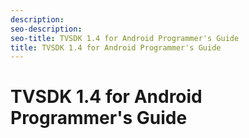 ```yaml
---
description: 
seo-description: 
seo-title: TVSDK 1.4 for Android Programmer's Guide
title: TVSDK 1.4 for Android Programmer's Guide
---
```


# TVSDK 1.4 for Android Programmer's Guide



